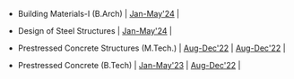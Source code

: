 - Building Materials-I (B.Arch)
 | [Jan-May'24](BuildingMaterials-I_Jan-May'24.md) |

- Design of Steel Structures
  | [Jan-May'24](DesignOfSteelStructures_Jan-May'24.md) |

- Prestressed Concrete Structures (M.Tech.)
 | [Aug-Dec'22](Aug-Dec'23.md) | [Aug-Dec'22](Aug-Dec'22.md) |

 - Prestressed Concrete (B.Tech)
   | [Jan-May'23](Jan-May'23.md) | [Aug-Dec'22](Aug-Dec'22.md) |
